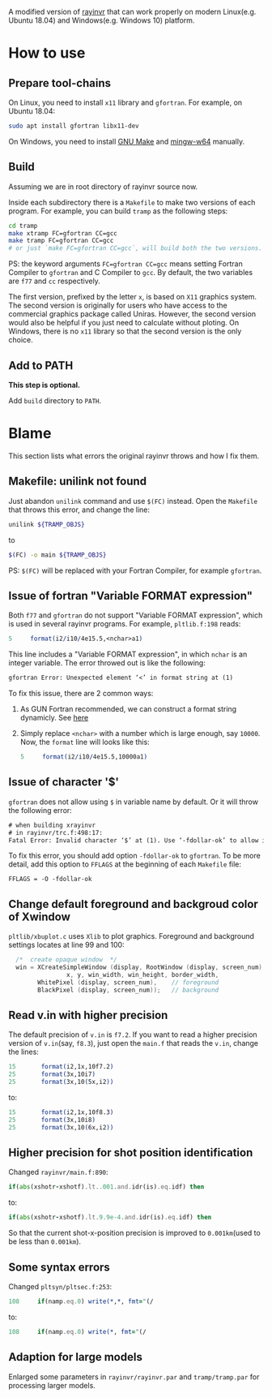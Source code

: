 A modified version of [rayinvr](http://terra.rice.edu/department/faculty/zelt/rayinvr.html) that can work properly on modern Linux(e.g. Ubuntu 18.04) and Windows(e.g. Windows 10) platform.

# How to use

## Prepare tool-chains

On Linux, you need to install `x11` library and `gfortran`. For example, on Ubuntu 18.04:

```sh
sudo apt install gfortran libx11-dev
```

On Windows, you need to install [GNU Make](http://gnuwin32.sourceforge.net/packages/make.htm) and [mingw-w64](http://www.mingw-w64.org/doku.php) manually.

## Build

Assuming we are in root directory of rayinvr source now. 

Inside each subdirectory there is a `Makefile` to make two versions of each program. For example, you can build `tramp` as the following steps:

```sh
cd tramp
make xtramp FC=gfortran CC=gcc
make tramp FC=gfortran CC=gcc
# or just `make FC=gfortran CC=gcc`, will build both the two versions.
```

PS: the keyword arguments `FC=gfortran CC=gcc` means setting Fortran Compiler to `gfortran` and C Compiler to `gcc`. By default, the two variables are `f77` and `cc` respectively.

The first version, prefixed by the letter `x`, is based on `X11` graphics system. The second version is originally for users who have access to the commercial graphics package called Uniras. However, the second version would also be helpful if you just need to calculate without ploting. On Windows, there is no `x11` library so that the second version is the only choice.

## Add to PATH

**This step is optional.**

Add `build` directory to `PATH`.

# Blame

This section lists what errors the original rayinvr throws and how I fix them.

## Makefile: unilink not found

Just abandon `unilink` command and use `$(FC)` instead. Open the `Makefile` that throws this error, and change the line:

```sh
unilink ${TRAMP_OBJS}
```

to

```sh
$(FC) -o main ${TRAMP_OBJS}
```

PS: `$(FC)` will be replaced with your Fortran Compiler, for example `gfortran`.

## Issue of fortran "Variable FORMAT expression"

Both `f77` and `gfortran` do not support "Variable FORMAT expression", which is used in several rayinvr programs. For example, `pltlib.f:198` reads:

```fortran
5     format(i2/i10/4e15.5,<nchar>a1)
```

This line includes a "Variable FORMAT expression", in which `nchar` is an integer variable. The error throwed out is like the following:

```txt
gfortran Error: Unexpected element ‘<’ in format string at (1)
```

To fix this issue, there are 2 common ways:

1. As GUN Fortran recommended, we can construct a format string dynamicly. See [here](http://gcc.gnu.org/onlinedocs/gfortran/Variable-FORMAT-expressions.html)

2. Simply replace `<nchar>` with a number which is large enough, say `10000`. Now, the `format` line will looks like this:

    ```fortran
    5     format(i2/i10/4e15.5,10000a1)
    ```

## Issue of character '$'

`gfortran` does not allow using `$` in variable name by default. Or it will throw the following error:

```txt
# when building xrayinvr
# in rayinvr/trc.f:498:17:
Fatal Error: Invalid character ‘$’ at (1). Use ‘-fdollar-ok’ to allow it as an extension compilation terminated
```

To fix this error, you should add option `-fdollar-ok` to `gfortran`. To be more detail, add this option to `FFLAGS` at the beginning of each `Makefile` file:

```make
FFLAGS = -O -fdollar-ok
```

## Change default foreground and backgroud color of Xwindow

`pltlib/xbuplot.c` uses `Xlib` to plot graphics. Foreground and background settings locates at line 99 and 100:

```c
  /*  create opaque window  */
  win = XCreateSimpleWindow (display, RootWindow (display, screen_num),
                x, y, win_width, win_height, border_width,
        WhitePixel (display, screen_num),    // foreground
        BlackPixel (display, screen_num));   // background
```

## Read v.in with higher precision

The default precision of `v.in` is `f7.2`. If you want to read a higher precision version of `v.in`(say, `f8.3`), just open the `main.f` that reads the `v.in`, change the lines:

```fortran
15       format(i2,1x,10f7.2)
25       format(3x,10i7)
25       format(3x,10(5x,i2))
```

to:

```fortran
15       format(i2,1x,10f8.3)
25       format(3x,10i8)
25       format(3x,10(6x,i2))
```

## Higher precision for shot position identification

Changed `rayinvr/main.f:890`:

```fortran
if(abs(xshotr-xshotf).lt..001.and.idr(is).eq.idf) then
```

to:

```fortran
if(abs(xshotr-xshotf).lt.9.9e-4.and.idr(is).eq.idf) then
```

So that the current shot-x-position precision is improved to `0.001km`(used to be less than `0.001km`).

## Some syntax errors

Changed `pltsyn/pltsec.f:253`:

```fortran
108     if(namp.eq.0) write(*,*, fmt="(/
```

to:

```fortran
108     if(namp.eq.0) write(*, fmt="(/
```

## Adaption for large models

Enlarged some parameters in `rayinvr/rayinvr.par` and `tramp/tramp.par` for processing larger models.

